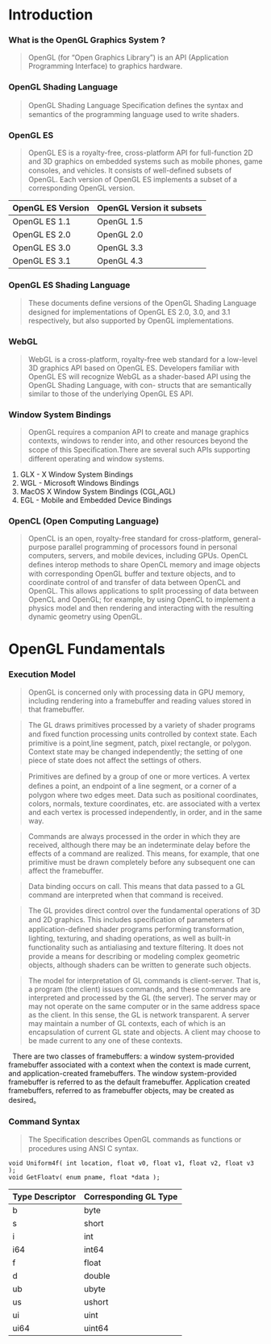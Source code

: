 # Introduction 
### What is the OpenGL Graphics System ?
> OpenGL (for “Open Graphics Library”) is an API (Application Programming Interface) to graphics hardware. 


### OpenGL Shading Language
>  OpenGL Shading Language Speciﬁcation deﬁnes the syntax and semantics of the programming language used to write shaders. 

### OpenGL ES
> OpenGL ES is a royalty-free, cross-platform API for full-function 2D and 3D graphics on embedded systems such as mobile phones, game consoles, and vehicles. It consists of well-deﬁned subsets of OpenGL. Each version of OpenGL ES implements a subset of a corresponding OpenGL version.

| OpenGL ES Version  | OpenGL Version it subsets |
| ------------- | ------------- |
| OpenGL ES 1.1 | OpenGL 1.5  |
| OpenGL ES 2.0  | OpenGL 2.0  
| OpenGL ES 3.0  | OpenGL 3.3  |
| OpenGL ES 3.1  | OpenGL 4.3  |

### OpenGL ES Shading Language 
> These documents deﬁne versions of the OpenGL Shading Language designed for implementations of OpenGL ES 2.0, 3.0, and 3.1 respectively, but also supported by OpenGL implementations. 

### WebGL 
> WebGL is a cross-platform, royalty-free web standard for a low-level 3D graphics API based on OpenGL ES. Developers familiar with OpenGL ES will recognize WebGL as a shader-based API using the OpenGL Shading Language, with con-
structs that are semantically similar to those of the underlying OpenGL ES API.

### Window System Bindings 
> OpenGL requires a companion API to create and manage graphics contexts, windows to render into, and other resources beyond the scope of this Speciﬁcation.There are several such APIs supporting different operating and window systems.
1. GLX - X Window System Bindings
2. WGL - Microsoft Windows Bindings
3. MacOS X Window System Bindings (CGL,AGL)
4. EGL - Mobile and Embedded Device Bindings 

### OpenCL (Open Computing Language)
>OpenCL is an open, royalty-free standard for cross-platform, general-purpose parallel programming of processors found in personal computers, servers, and mobile devices, including GPUs. OpenCL deﬁnes interop methods to share OpenCL memory and image objects with corresponding OpenGL buffer and texture objects, and to coordinate control of and transfer of data between OpenCL and OpenGL. This allows applications to split processing of data between OpenCL and OpenGL; for example, by using OpenCL to implement a physics model and then rendering and interacting with the resulting dynamic geometry using OpenGL.


# OpenGL Fundamentals 

### Execution Model 
> OpenGL is concerned only with processing data in GPU memory, including rendering into a framebuffer and reading values stored in that framebuffer.

> The GL draws primitives processed by a variety of shader programs and ﬁxed function processing units controlled by context state. Each primitive is a point,line segment, patch, pixel rectangle, or polygon. Context state may be changed independently; the setting of one piece of state does not affect the settings of others.

> Primitives are deﬁned by a group of one or more vertices. A vertex deﬁnes a point, an endpoint of a line segment, or a corner of a polygon where two edges meet. Data such as positional coordinates, colors, normals, texture coordinates, etc. are associated with a vertex and each vertex is processed independently, in order, and in the same way. 

> Commands are always processed in the order in which they are received, although there may be an indeterminate delay before the effects of a command are realized. This means, for example, that one primitive must be drawn completely before any subsequent one can affect the framebuffer. 

> Data binding occurs on call. This means that data passed to a GL command are interpreted when that command is received.  

> The GL provides direct control over the fundamental operations of 3D and 2D graphics. This includes speciﬁcation of parameters of application-deﬁned shader programs performing transformation, lighting, texturing, and shading operations, as well as built-in functionality such as antialiasing and texture ﬁltering. It does not provide a means for describing or modeling complex geometric objects, although shaders can be written to generate such objects.

> The model for interpretation of GL commands is client-server. That is, a program (the client) issues commands, and these commands are interpreted and processed by the GL (the server). The server may or may not operate on the same computer or in the same address space as the client. In this sense, the GL is network transparent. A server may maintain a number of GL contexts, each of which is an encapsulation of current GL state and objects. A client may choose to be made current to any one of these contexts.

   There are two classes of framebuffers: a window system-provided framebuffer associated with a context when the context is made current, and application-created framebuffers. The window system-provided framebuffer is referred to as the default framebuffer. Application created framebuffers, referred to as framebuffer objects, may be created as desired。

 ### Command Syntax 
 
> The Speciﬁcation describes OpenGL commands as functions or procedures using ANSI C syntax. 

    void Uniform4f( int location, float v0, float v1, float v2, float v3 );
    void GetFloatv( enum pname, float *data );
    
| Type Descriptor  | Corresponding GL Type |
| ------------- | ------------- |
| b | byte  |
| s | short  |
| i | int  |
| i64 | int64  |
| f | float  |
| d | double| 
| ub | ubyte|
| us | ushort|
| ui | uint|
| ui64 | uint64|
